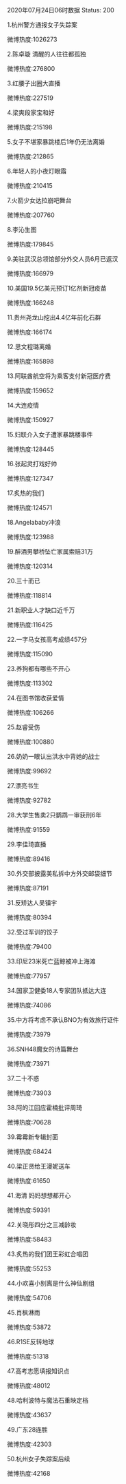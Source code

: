 2020年07月24日06时数据
Status: 200

1.杭州警方通报女子失踪案

微博热度:1026273

2.陈卓璇 清醒的人往往都孤独

微博热度:276800

3.红腰子出圈大直播

微博热度:227519

4.梁爽段家宝和好

微博热度:215198

5.女子不堪家暴跳楼后1年仍无法离婚

微博热度:212865

6.年轻人的小夜灯眼霜

微博热度:210415

7.火箭少女达拉崩吧舞台

微博热度:207760

8.李沁生图

微博热度:179845

9.美驻武汉总领馆部分外交人员6月已返汉

微博热度:166979

10.美国19.5亿美元预订1亿剂新冠疫苗

微博热度:166248

11.贵州尧龙山挖出4.4亿年前化石群

微博热度:166174

12.思文程璐离婚

微博热度:165898

13.阿联酋航空将为乘客支付新冠医疗费

微博热度:159652

14.大连疫情

微博热度:150927

15.妇联介入女子遭家暴跳楼事件

微博热度:128445

16.张起灵打戏好帅

微博热度:127347

17.炙热的我们

微博热度:124571

18.Angelababy冲浪

微博热度:123988

19.醉酒男攀桥坠亡家属索赔31万

微博热度:120314

20.三十而已

微博热度:118814

21.新职业人才缺口近千万

微博热度:116425

22.一字马女孩高考成绩457分

微博热度:115090

23.养狗都有哪些不开心

微博热度:113302

24.在图书馆收获爱情

微博热度:106266

25.赵睿受伤

微博热度:100880

26.奶奶一眼认出洪水中背她的战士

微博热度:99692

27.漂亮书生

微博热度:92782

28.大学生售卖2只鹦鹉一审获刑6年

微博热度:91559

29.李佳琦直播

微博热度:89416

30.外交部披露美私拆中方外交邮袋细节

微博热度:87191

31.反矫达人吴镇宇

微博热度:80394

32.受过军训的饺子

微博热度:79400

33.印尼23米死亡蓝鲸被冲上海滩

微博热度:77957

34.国家卫健委18人专家团队抵达大连

微博热度:74086

35.中方将考虑不承认BNO为有效旅行证件

微博热度:73979

36.SNH48魔女的诗篇舞台

微博热度:73971

37.二十不惑

微博热度:73903

38.阿的江回应霍楠批评周琦

微博热度:70628

39.霉霉新专辑封面

微博热度:68424

40.梁正贤给王漫妮送车

微博热度:61650

41.海清 妈妈想想都开心

微博热度:59391

42.关晓彤四分之三减龄妆

微博热度:58483

43.炙热的我们团王彩虹合唱团

微博热度:55253

44.小欢喜小别离是什么神仙剧组

微博热度:54706

45.肖枫淋雨

微博热度:53872

46.R1SE反转地球

微博热度:51318

47.高考志愿填报知识点

微博热度:48012

48.哈利波特与魔法石重映定档

微博热度:43637

49.广东28连胜

微博热度:42303

50.杭州女子失踪案后续

微博热度:42168

